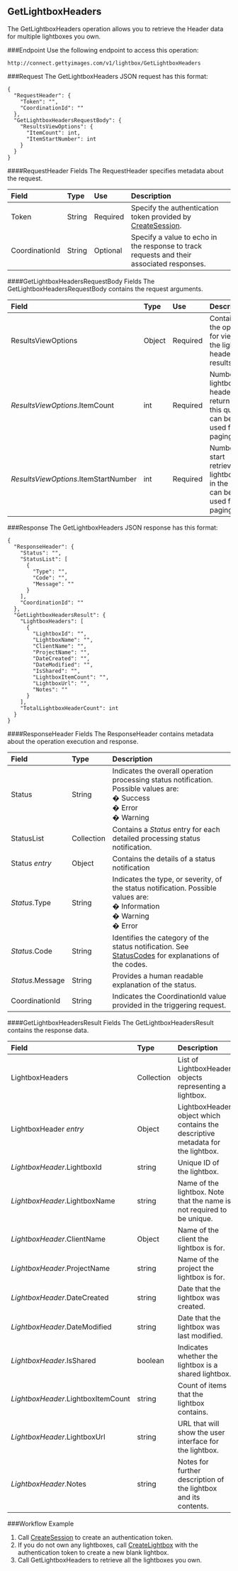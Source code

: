 GetLightboxHeaders
-------------
The GetLightboxHeaders operation allows you to retrieve the Header data for multiple lightboxes you own.

###Endpoint
Use the following endpoint to access this operation:

	http://connect.gettyimages.com/v1/lightbox/GetLightboxHeaders


###Request
The GetLightboxHeaders JSON request has this format:

	{
	  "RequestHeader": {
	    "Token": "",
	    "CoordinationId": ""
	  },
	  "GetLightboxHeadersRequestBody": {
		"ResultsViewOptions": {
		  "ItemCount": int,
		  "ItemStartNumber": int
		}
	  }
	}

####RequestHeader Fields
The RequestHeader specifies metadata about the request.

| Field          | Type        | Use          | Description                                                                               |
|:---------------|:------------|:-------------|:------------------------------------------------------------------------------------------|
| Token          | String      | Required     | Specify the authentication token provided by [CreateSession][].  	 						  | 
| CoordinationId | String      | Optional     | Specify a value to echo in the response to track requests and their associated responses. |

####GetLightboxHeadersRequestBody Fields
The GetLightboxHeadersRequestBody contains the request arguments.

| Field 							| Type		| Use 	 	| Description 																	|
|:----------------------------------|:----------|:----------|:------------------------------------------------------------------------------|
| ResultsViewOptions 				| Object	| Required 	| Contains the options for viewing the lightbox header results.					|
| _ResultsViewOptions_.ItemCount 	| int 		| Required 	| Number of lightbox headers to return for this query, can be used for paging.	|
| _ResultsViewOptions_.ItemStartNumber | int	| Required	| Number to start retrieval of lightboxes in the list, can be used for paging.	|


###Response
The GetLightboxHeaders JSON response has this format:

	{
	  "ResponseHeader": {
	    "Status": "",
	    "StatusList": [
	      {
	        "Type": "",
	        "Code": "",
	        "Message": ""
	      }
	    ],
	    "CoordinationId": ""
	  },
	  "GetLightboxHeadersResult": {
		"LightboxHeaders": [ 
		  {
			"LightboxId": "",
			"LightboxName": "",
			"ClientName": "",
			"ProjectName": "",
			"DateCreated": "",
			"DateModified": "",
			"IsShared": "",
			"LightboxItemCount": "",
			"LightboxUrl": "",
			"Notes": ""
		  }
		],
		"TotalLightboxHeaderCount": int
	  }
	}

####ResponseHeader Fields
The ResponseHeader contains metadata about the operation execution and response.

| Field            | Type        | Description                                                                                                                   |
|:-----------------|:------------|:------------------------------------------------------------------------------------------------------------------------------|
| Status           | String      | Indicates the overall operation processing status notification. Possible values are: <br>� Success <br>� Error <br>� Warning  | 
| StatusList       | Collection  | Contains a _Status_ entry for each detailed processing status notification.                                                   |
| Status _entry_   | Object      | Contains the details of a status notification                                                                                 |
| _Status_.Type    | String      | Indicates the type, or severity, of the status notification. Possible values are: <br>� Information <br>� Warning <br>� Error |
| _Status_.Code    | String      | Identifies the category of the status notification. See [StatusCodes][] for explanations of the codes.        |
| _Status_.Message | String      | Provides a human readable explanation of the status.                                                                          |
| CoordinationId   | String      | Indicates the CoordinationId value provided in the triggering request.                                                        |


####GetLightboxHeadersResult Fields
The GetLightboxHeadersResult contains the response data.

| Field                			| Type        	| Description																			|
|:------------------------------|:--------------|:--------------------------------------------------------------------------------------|
| LightboxHeaders				| Collection	| List of LightboxHeader objects representing a lightbox.								|
| LightboxHeader _entry_		| Object 		| LightboxHeader object which contains the descriptive metadata for the lightbox. 		|
| _LightboxHeader_.LightboxId	| string		| Unique ID of the lightbox.															|
| _LightboxHeader_.LightboxName	| string		| Name of the lightbox. Note that the name is not required to be unique.				|
| _LightboxHeader_.ClientName	| Object 		| Name of the client the lightbox is for.  												|
| _LightboxHeader_.ProjectName	| string		| Name of the project the lightbox is for.												|
| _LightboxHeader_.DateCreated	| string		| Date that the lightbox was created.													|
| _LightboxHeader_.DateModified	| string		| Date that the lightbox was last modified.												|
| _LightboxHeader_.IsShared	| boolean		| Indicates whether the lightbox is a shared lightbox.												|
| _LightboxHeader_.LightboxItemCount | string	| Count of items that the lightbox contains.											|
| _LightboxHeader_.LightboxUrl	| string		| URL that will show the user interface for the lightbox.								|
| _LightboxHeader_.Notes		| string		| Notes for further description of the lightbox and its contents.						|



###Workflow Example
1. Call [CreateSession][] to create an authentication token.
2. If you do not own any lightboxes, call [CreateLightbox][] with the authentication token to create a new blank lightbox.
2. Call GetLightboxHeaders to retrieve all the lightboxes you own.


[StatusCodes]: ../../appendix/StatusCodes.md
[CreateCustomer]: ../account/CreateCustomer.md
[CreateSession]: ../session/CreateSession.md
[CreateApplicationSession]: ../session/CreateApplicationSession.md
[GetCountries]: ../data/GetCountries.md
[CreateLightboxItems]: ../lightbox/CreateLightboxItems.md
[DeleteLightboxItems]: ../lightbox/DeleteLightboxItems.md
[CreateLightbox]: ../lightbox/CreateLightbox.md
[DeleteLightbox]: ../lightbox/DeleteLightbox.md
[GetLightbox]: ../lightbox/GetLightbox.md
[GetLightboxHeaders]: ../lightbox/GetLightboxHeaders.md
[UpdateLightboxHeader]: ../lightbox/UpdateLightboxHeader.md
[CreateDownloadRequest]: ../download/CreateDownloadRequest.md
[GetImageDownloadAuthorizations]: ../download/GetImageDownloadAuthorizations.md
[GetLargestImageDownloadAuthorizations]: ../download/GetLargestImageDownloadAuthorizations.md
[GetEventDetails]: ../search/GetEventDetails.md
[GetImageDetails]: ../search/GetImageDetails.md
[SearchForImages]: ../search/SearchForImages.md
[SearchForVideos]: ../search/SearchForVideos.md


